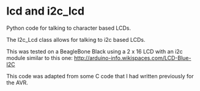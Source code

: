 lcd and i2c_lcd
===============

Python code for talking to character based LCDs.

The I2c_Lcd class allows for talking to i2c based LCDs.

This was tested on a BeagleBone Black using a 2 x 16 LCD with an i2c
module similar to this one:
http://arduino-info.wikispaces.com/LCD-Blue-I2C

This code was adapted from some C code that I had written previously for
the AVR.
